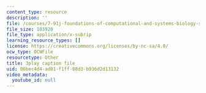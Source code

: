```yaml
---
content_type: resource
description: ''
file: /courses/7-91j-foundations-of-computational-and-systems-biology-spring-2014/06bec4d4ad01f1ff88d3b936d2d13132_lJzybEXmIj0.srt
file_size: 103920
file_type: application/x-subrip
learning_resource_types: []
license: https://creativecommons.org/licenses/by-nc-sa/4.0/
ocw_type: OCWFile
resourcetype: Other
title: 3play caption file
uid: 06bec4d4-ad01-f1ff-88d3-b936d2d13132
video_metadata:
  youtube_id: null
---
```

